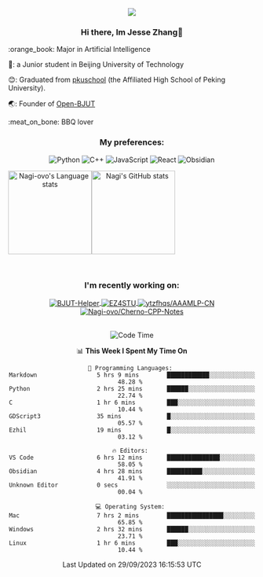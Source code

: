 <div align="center">
  <img src="/assets/gif.webp" style="max-width: 100%; height: auto;">

   ### Hi there, Im Jesse Zhang👋
   
  <div align="left">
    <p>:orange_book: Major in Artificial Intelligence</p>
    <p>🔬: a Junior student in Beijing University of Technology</p>
    <p>😊: Graduated from <a href="https://www.pkuschool.edu.cn/">pkuschool</a> (the Affiliated High School of Peking University).</p>
    <p>🌏: Founder of <a href="https://github.com/Open-BJUT">Open-BJUT</a></p>
    <p>:meat_on_bone: BBQ lover</p>
</div>

  
### My preferences:
![Python](https://img.shields.io/badge/python-3670A0?style=for-the-badge&logo=python&logoColor=ffdd54)
![C++](https://img.shields.io/badge/c++-%2300599C.svg?style=for-the-badge&logo=c%2B%2B&logoColor=white)
![JavaScript](https://img.shields.io/badge/javascript-%23323330.svg?style=for-the-badge&logo=javascript&logoColor=%23F7DF1E)
![React](https://img.shields.io/badge/react-%2320232a.svg?style=for-the-badge&logo=react&logoColor=%2361DAFB)
![Obsidian](https://img.shields.io/badge/Obsidian-%23483699.svg?style=for-the-badge&logo=obsidian&logoColor=white)
 <!-- ![Docker](https://img.shields.io/badge/docker-%230db7ed.svg?style=for-the-badge&logo=docker&logoColor=white) -->


<div style="display:flex; flex-wrap:wrap; height: 200px;">
  <img height="170" src="https://github-readme-stats-git-main-nagi-ovo.vercel.app/api/top-langs/?username=Nagi-ovo&hide=css,scss,html,java,typescript&layout=compact&card_width=345&card_height=400" alt="Nagi-ovo's Language stats">
  <img height="170" src="https://github-readme-stats-git-main-nagi-ovo.vercel.app/api?username=Nagi-ovo&show_icons=true&theme=radical&orgs=Open-BJUT" alt="Nagi's GitHub stats">
</div>

### I'm recently working on:</a>

 <div>
<a href="https://github.com/Open-BJUT/BJUT-Helper">
  <img align="center" src="https://github-readme-stats-git-main-nagi-ovo.vercel.app/api/pin/?username=Nagi-ovo&repo=BJUT-Helper" alt="BJUT-Helper">
</a>
<a href="https://github.com/Nagi-ovo/EZ4STU">
  <img align="center" src="https://github-readme-stats-git-main-nagi-ovo.vercel.app/api/pin/?username=Nagi-ovo&repo=EZ4STU" alt="EZ4STU">
</a>  
<a href="https://github.com/ytzfhqs/AAAMLP-CN">
  <img align="center" src="https://github-readme-stats-git-main-nagi-ovo.vercel.app/api/pin/?username=ytzfhqs&repo=AAAMLP-CN&show_owner=true" alt="ytzfhqs/AAAMLP-CN">
</a>  
<a href="https://github.com/Nagi-ovo/Cherno-CPP-Notes">
  <img align="center" src="https://github-readme-stats-git-main-nagi-ovo.vercel.app/api/pin/?username=Nagi-ovo&repo=Cherno-CPP-Notes"  alt="Nagi-ovo/Cherno-CPP-Notes">
</a>  
</div>

<br />

<!--START_SECTION:waka-->
![Code Time](http://img.shields.io/badge/Code%20Time-218%20hrs%2031%20mins-blue)

📊 **This Week I Spent My Time On** 

```text
💬 Programming Languages: 
Markdown                 5 hrs 9 mins        ████████████░░░░░░░░░░░░░   48.28 % 
Python                   2 hrs 25 mins       ██████░░░░░░░░░░░░░░░░░░░   22.74 % 
C                        1 hr 6 mins         ███░░░░░░░░░░░░░░░░░░░░░░   10.44 % 
GDScript3                35 mins             █░░░░░░░░░░░░░░░░░░░░░░░░   05.57 % 
Ezhil                    19 mins             █░░░░░░░░░░░░░░░░░░░░░░░░   03.12 % 

🔥 Editors: 
VS Code                  6 hrs 12 mins       ███████████████░░░░░░░░░░   58.05 % 
Obsidian                 4 hrs 28 mins       ██████████░░░░░░░░░░░░░░░   41.91 % 
Unknown Editor           0 secs              ░░░░░░░░░░░░░░░░░░░░░░░░░   00.04 % 

💻 Operating System: 
Mac                      7 hrs 2 mins        ████████████████░░░░░░░░░   65.85 % 
Windows                  2 hrs 32 mins       ██████░░░░░░░░░░░░░░░░░░░   23.71 % 
Linux                    1 hr 6 mins         ███░░░░░░░░░░░░░░░░░░░░░░   10.44 % 
```


 Last Updated on 29/09/2023 16:15:53 UTC
<!--END_SECTION:waka-->

</div>








